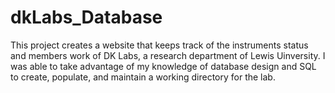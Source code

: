 # dkLabs_Database
This project creates a website that keeps track of the instruments status and members work of DK Labs, a research 
department of Lewis Uinversity. I was able to take advantage of my knowledge of database design and SQL to create, populate, 
and maintain a working directory for the lab.
